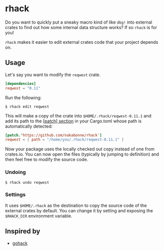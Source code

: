 # rhack
Do you want to quickly put a sneaky macro kind of like `dbg!` into external crates to find out how some internal data structure works? If so `rhack` is for you!

`rhack` makes it easier to edit external crates code that your project depends on.

## Usage
Let's say you want to modify the `reqwest` crate.

```toml
[dependencies]
reqwest = "0.11"
```

Run the following:

```
$ rhack edit reqwest
```

This will make a copy of the crate into `$HOME/.rhack/reqwest-0.11.1` and add its path to the [[patch] section](https://doc.rust-lang.org/edition-guide/rust-2018/cargo-and-crates-io/replacing-dependencies-with-patch.html) in your Cargo.toml whose path is automatically detected:

```toml
[patch.'https://github.com/nakabonne/rhack']
reqwest = { path = "/home/you/.rhack/reqwest-0.11.1" }
```

Now your package uses the locally checked out copy instead of one from crates.io. You can now open the files (typically by jumping to definition) and then feel free to modify the source code.

### Undoing

```
$ rhack undo reqwest
```

### Settings
It uses `$HOME/.rhack` as the destination to copy the source code of the external crates by default. You can change it by setting and exposing the `$RHACK_DIR` environment variable.

## Inspired by
- [gohack](https://github.com/rogpeppe/gohack)
